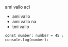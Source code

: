 ami vallo aci

- ami vallo
- ami vallo na
- tmi vallo

```tsx
const number: number = 45 ;
console.log(number):
```
